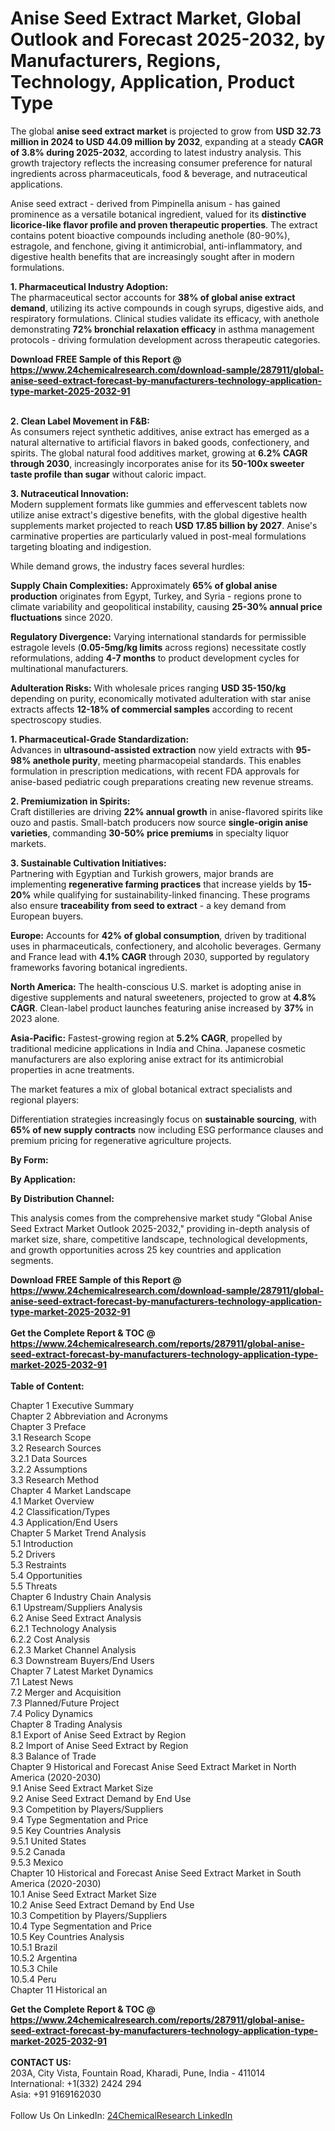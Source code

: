 <h1>Anise Seed Extract Market, Global Outlook and Forecast 2025-2032, by Manufacturers, Regions, Technology, Application, Product Type</h1><p>The global <strong>anise seed extract market</strong> is projected to grow from <strong>USD 32.73 million in 2024 to USD 44.09 million by 2032</strong>, expanding at a steady <strong>CAGR of 3.8% during 2025-2032</strong>, according to latest industry analysis. This growth trajectory reflects the increasing consumer preference for natural ingredients across pharmaceuticals, food &amp; beverage, and nutraceutical applications.</p><p>Anise seed extract - derived from Pimpinella anisum - has gained prominence as a versatile botanical ingredient, valued for its <strong>distinctive licorice-like flavor profile and proven therapeutic properties</strong>. The extract contains potent bioactive compounds including anethole (80-90%), estragole, and fenchone, giving it antimicrobial, anti-inflammatory, and digestive health benefits that are increasingly sought after in modern formulations.</p><p><strong>1. Pharmaceutical Industry Adoption:</strong><br>
The pharmaceutical sector accounts for <strong>38% of global anise extract demand</strong>, utilizing its active compounds in cough syrups, digestive aids, and respiratory formulations. Clinical studies validate its efficacy, with anethole demonstrating <strong>72% bronchial relaxation efficacy</strong> in asthma management protocols - driving formulation development across therapeutic categories.</p><div><b>Download FREE Sample of this Report @ 
            <a href="https://www.24chemicalresearch.com/download-sample/287911/global-anise-seed-extract-forecast-by-manufacturers-technology-application-type-market-2025-2032-91">
            https://www.24chemicalresearch.com/download-sample/287911/global-anise-seed-extract-forecast-by-manufacturers-technology-application-type-market-2025-2032-91</a></b></div><br><p><strong>2. Clean Label Movement in F&amp;B:</strong><br>
As consumers reject synthetic additives, anise extract has emerged as a natural alternative to artificial flavors in baked goods, confectionery, and spirits. The global natural food additives market, growing at <strong>6.2% CAGR through 2030</strong>, increasingly incorporates anise for its <strong>50-100x sweeter taste profile than sugar</strong> without caloric impact.</p><p><strong>3. Nutraceutical Innovation:</strong><br>
Modern supplement formats like gummies and effervescent tablets now utilize anise extract's digestive benefits, with the global digestive health supplements market projected to reach <strong>USD 17.85 billion by 2027</strong>. Anise's carminative properties are particularly valued in post-meal formulations targeting bloating and indigestion.</p><p>While demand grows, the industry faces several hurdles:</p><p><strong>Supply Chain Complexities:</strong> Approximately <strong>65% of global anise production</strong> originates from Egypt, Turkey, and Syria - regions prone to climate variability and geopolitical instability, causing <strong>25-30% annual price fluctuations</strong> since 2020.</p><p><strong>Regulatory Divergence:</strong> Varying international standards for permissible estragole levels (<strong>0.05-5mg/kg limits</strong> across regions) necessitate costly reformulations, adding <strong>4-7 months</strong> to product development cycles for multinational manufacturers.</p><p><strong>Adulteration Risks:</strong> With wholesale prices ranging <strong>USD 35-150/kg</strong> depending on purity, economically motivated adulteration with star anise extracts affects <strong>12-18% of commercial samples</strong> according to recent spectroscopy studies.</p><p><strong>1. Pharmaceutical-Grade Standardization:</strong><br>
Advances in <strong>ultrasound-assisted extraction</strong> now yield extracts with <strong>95-98% anethole purity</strong>, meeting pharmacopeial standards. This enables formulation in prescription medications, with recent FDA approvals for anise-based pediatric cough preparations creating new revenue streams.</p><p><strong>2. Premiumization in Spirits:</strong><br>
Craft distilleries are driving <strong>22% annual growth</strong> in anise-flavored spirits like ouzo and pastis. Small-batch producers now source <strong>single-origin anise varieties</strong>, commanding <strong>30-50% price premiums</strong> in specialty liquor markets.</p><p><strong>3. Sustainable Cultivation Initiatives:</strong><br>
Partnering with Egyptian and Turkish growers, major brands are implementing <strong>regenerative farming practices</strong> that increase yields by <strong>15-20%</strong> while qualifying for sustainability-linked financing. These programs also ensure <strong>traceability from seed to extract</strong> - a key demand from European buyers.</p><p><strong>Europe:</strong> Accounts for <strong>42% of global consumption</strong>, driven by traditional uses in pharmaceuticals, confectionery, and alcoholic beverages. Germany and France lead with <strong>4.1% CAGR</strong> through 2030, supported by regulatory frameworks favoring botanical ingredients.</p><p><strong>North America:</strong> The health-conscious U.S. market is adopting anise in digestive supplements and natural sweeteners, projected to grow at <strong>4.8% CAGR</strong>. Clean-label product launches featuring anise increased by <strong>37%</strong> in 2023 alone.</p><p><strong>Asia-Pacific:</strong> Fastest-growing region at <strong>5.2% CAGR</strong>, propelled by traditional medicine applications in India and China. Japanese cosmetic manufacturers are also exploring anise extract for its antimicrobial properties in acne treatments.</p><p>The market features a mix of global botanical extract specialists and regional players:</p><p>Differentiation strategies increasingly focus on <strong>sustainable sourcing</strong>, with <strong>65% of new supply contracts</strong> now including ESG performance clauses and premium pricing for regenerative agriculture projects.</p><p><strong>By Form:</strong></p><p><strong>By Application:</strong></p><p><strong>By Distribution Channel:</strong></p><p>This analysis comes from the comprehensive market study "Global Anise Seed Extract Market Outlook 2025-2032," providing in-depth analysis of market size, share, competitive landscape, technological developments, and growth opportunities across 25 key countries and application segments.</p><div><b>Download FREE Sample of this Report @ 
            <a href="https://www.24chemicalresearch.com/download-sample/287911/global-anise-seed-extract-forecast-by-manufacturers-technology-application-type-market-2025-2032-91">
            https://www.24chemicalresearch.com/download-sample/287911/global-anise-seed-extract-forecast-by-manufacturers-technology-application-type-market-2025-2032-91</a></b></div><br><div><b>Get the Complete Report & TOC @ 
            <a href="https://www.24chemicalresearch.com/reports/287911/global-anise-seed-extract-forecast-by-manufacturers-technology-application-type-market-2025-2032-91">
            https://www.24chemicalresearch.com/reports/287911/global-anise-seed-extract-forecast-by-manufacturers-technology-application-type-market-2025-2032-91</a></b></div><br>
            <b>Table of Content:</b><p>Chapter 1 Executive Summary<br />
Chapter 2 Abbreviation and Acronyms<br />
Chapter 3 Preface<br />
3.1 Research Scope<br />
3.2 Research Sources<br />
3.2.1 Data Sources<br />
3.2.2 Assumptions<br />
3.3 Research Method<br />
Chapter 4 Market Landscape<br />
4.1 Market Overview<br />
4.2 Classification/Types<br />
4.3 Application/End Users<br />
Chapter 5 Market Trend Analysis<br />
5.1 Introduction<br />
5.2 Drivers<br />
5.3 Restraints<br />
5.4 Opportunities<br />
5.5 Threats<br />
Chapter 6 Industry Chain Analysis<br />
6.1 Upstream/Suppliers Analysis<br />
6.2 Anise Seed Extract Analysis<br />
6.2.1 Technology Analysis<br />
6.2.2 Cost Analysis<br />
6.2.3 Market Channel Analysis<br />
6.3 Downstream Buyers/End Users<br />
Chapter 7 Latest Market Dynamics<br />
7.1 Latest News<br />
7.2 Merger and Acquisition<br />
7.3 Planned/Future Project<br />
7.4 Policy Dynamics<br />
Chapter 8 Trading Analysis<br />
8.1 Export of Anise Seed Extract by Region<br />
8.2 Import of Anise Seed Extract by Region<br />
8.3 Balance of Trade<br />
Chapter 9 Historical and Forecast Anise Seed Extract Market in North America (2020-2030)<br />
9.1 Anise Seed Extract Market Size<br />
9.2 Anise Seed Extract Demand by End Use<br />
9.3 Competition by Players/Suppliers<br />
9.4 Type Segmentation and Price<br />
9.5 Key Countries Analysis<br />
9.5.1 United States<br />
9.5.2 Canada<br />
9.5.3 Mexico<br />
Chapter 10 Historical and Forecast Anise Seed Extract Market in South America (2020-2030)<br />
10.1 Anise Seed Extract Market Size<br />
10.2 Anise Seed Extract Demand by End Use<br />
10.3 Competition by Players/Suppliers<br />
10.4 Type Segmentation and Price<br />
10.5 Key Countries Analysis<br />
10.5.1 Brazil<br />
10.5.2 Argentina<br />
10.5.3 Chile<br />
10.5.4 Peru<br />
Chapter 11 Historical an</p><div><b>Get the Complete Report & TOC @ 
            <a href="https://www.24chemicalresearch.com/reports/287911/global-anise-seed-extract-forecast-by-manufacturers-technology-application-type-market-2025-2032-91">
            https://www.24chemicalresearch.com/reports/287911/global-anise-seed-extract-forecast-by-manufacturers-technology-application-type-market-2025-2032-91</a></b></div><br><b>CONTACT US:</b><br>
            203A, City Vista, Fountain Road, Kharadi, Pune, India - 411014<br>
            International: +1(332) 2424 294<br>
            Asia: +91 9169162030 <br><br>
            Follow Us On LinkedIn: <a href="https://www.linkedin.com/company/24chemicalresearch/">24ChemicalResearch LinkedIn</a>